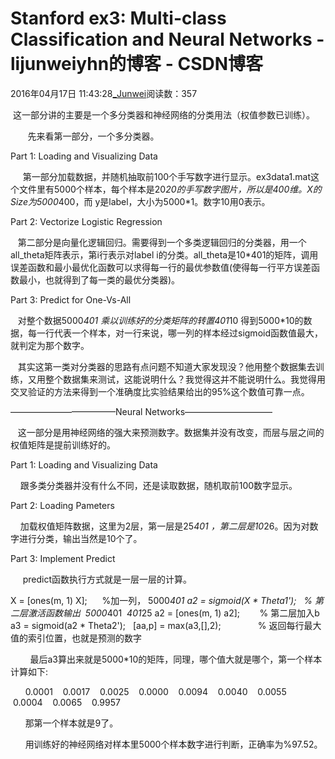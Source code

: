 # Stanford ex3: Multi-class Classification and Neural Networks - lijunweiyhn的博客 - CSDN博客





2016年04月17日 11:43:28[_Junwei](https://me.csdn.net/lijunweiyhn)阅读数：357








 这一部分讲的主要是一个多分类器和神经网络的分类用法（权值参数已训练）。

       先来看第一部分，一个多分类器。



Part 1: Loading and Visualizing Data


     第一部分加载数据，并随机抽取前100个手写数字进行显示。ex3data1.mat这个文件里有5000个样本，每个样本是20*20的手写数字图片，所以是400维。X的Size为5000*400，而 y是label，大小为5000*1。数字10用0表示。







Part 2: Vectorize Logistic Regression


   第二部分是向量化逻辑回归。需要得到一个多类逻辑回归的分类器，用一个all_theta矩阵表示，第i行表示对label i的分类。all_theta是10*401的矩阵，调用误差函数和最小最优化函数可以求得每一行的最优参数值(使得每一行平方误差函数最小，也就得到了每一类的最优分类器)。




Part 3: Predict for One-Vs-All


   对整个数据5000*401 乘以训练好的分类矩阵的转置401*10 得到5000*10的数据，每一行代表一个样本，对一行来说，哪一列的样本经过sigmoid函数值最大，就判定为那个数字。




   其实这第一类对分类器的思路有点问题不知道大家发现没？他用整个数据集去训练，又用整个数据集来测试，这能说明什么？我觉得这并不能说明什么。我觉得用交叉验证的方法来得到一个准确度比实验结果给出的95%这个数值可靠一点。







————————————Neural Networks——————————




   这一部分是用神经网络的强大来预测数字。数据集并没有改变，而层与层之间的权值矩阵是提前训练好的。




Part 1: Loading and Visualizing Data


    跟多类分类器并没有什么不同，还是读取数据，随机取前100数字显示。




Part 2: Loading Pameters


    加载权值矩阵数据，这里为2层，第一层是25*401 ，第二层是10*26。因为对数字进行分类，输出当然是10个了。




Part 3: Implement Predict


     predict函数执行方式就是一层一层的计算。




X = [ones(m, 1) X];      %加一列， 5000*401
a2 = sigmoid(X * Theta1');   % 第二层激活函数输出  5000*401  *401*25
a2 = [ones(m, 1) a2];        % 第二层加入b
a3 = sigmoid(a2 * Theta2');  
[aa,p] = max(a3,[],2);               % 返回每行最大值的索引位置，也就是预测的数字




        最后a3算出来就是5000*10的矩阵，同理，哪个值大就是哪个，第一个样本计算如下:

      0.0001    0.0017    0.0025    0.0000    0.0094    0.0040    0.0055    0.0004    0.0065    0.9957

      那第一个样本就是9了。

      用训练好的神经网络对样本里5000个样本数字进行判断，正确率为%97.52。




















